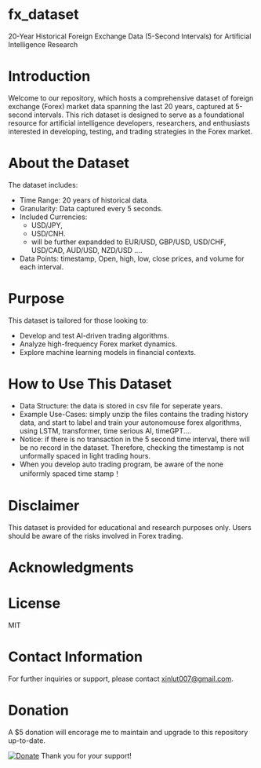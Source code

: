 # fx_dataset
20-Year Historical Foreign Exchange Data (5-Second Intervals) for Artificial Intelligence Research

# Introduction
Welcome to our repository, which hosts a comprehensive dataset of foreign exchange (Forex) market data spanning the last 20 years, captured at 5-second intervals. This rich dataset is designed to serve as a foundational resource for artificial intelligence developers, researchers, and enthusiasts interested in developing, testing, and trading strategies in the Forex market.

# About the Dataset
The dataset includes:

* Time Range: 20 years of historical data.
* Granularity: Data captured every 5 seconds.
* Included Currencies:
  *   USD/JPY,
  *   USD/CNH.
  *   will be further expandded to EUR/USD, GBP/USD, USD/CHF, USD/CAD, AUD/USD, NZD/USD ....
* Data Points: timestamp, Open, high, low, close prices, and volume for each interval.

# Purpose
This dataset is tailored for those looking to:

* Develop and test AI-driven trading algorithms.
* Analyze high-frequency Forex market dynamics.
* Explore machine learning models in financial contexts.

# How to Use This Dataset

* Data Structure: the data is stored in csv file for seperate years.
* Example Use-Cases: simply unzip the files contains the trading history data, and start to label and train your autonomouse forex algorithms, using LSTM, transformer, time serious AI, timeGPT....
* Notice: if there is no transaction in the 5 second time interval, there will be no record in the dataset. Therefore, checking the timestamp is not unformally spaced in light trading hours.
* When you develop auto trading program, be aware of the none uniformly spaced time stamp！
  
# Disclaimer
This dataset is provided for educational and research purposes only.
Users should be aware of the risks involved in Forex trading.

# Acknowledgments

# License
MIT

# Contact Information
For further inquiries or support, please contact xinlut007@gmail.com.

# Donation
A $5 donation will encorage me to maintain and upgrade to this repository up-to-date. 

[![Donate](https://www.paypalobjects.com/en_US/i/btn/btn_donate_LG.gif)](https://www.paypal.com/donate/?hosted_button_id=BBEQ6LQ4M736N)
Thank you for your support!
